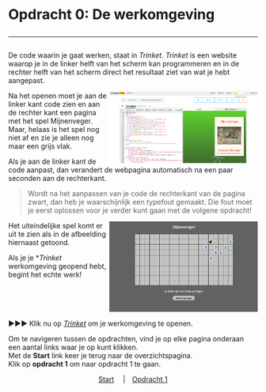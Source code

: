 # Opdracht 0: De werkomgeving<hr>

De code waarin je gaat werken, staat in *Trinket*. *Trinket* is een website waarop je in de linker helft van het scherm kan programmeren en in de rechter helft van het scherm direct het resultaat ziet van wat je hebt aangepast.  

<img src="images/trinket.png" alt="drawing" width="300" align="right"/>

Na het openen moet je aan de linker kant code zien en aan de rechter kant een pagina met het spel Mijnenveger. Maar, helaas is het spel nog niet af en zie je alleen nog maar een grijs vlak.

Als je aan de linker kant de code aanpast, dan verandert de webpagina automatisch na een paar seconden aan de rechterkant. 

 > Wordt na het aanpassen van je code de rechterkant van de pagina zwart, dan heb je waarschijnlijk een typefout gemaakt. Die fout moet je eerst oplossen voor je verder kunt gaan met de volgene opdracht!

<img src="images/mijnenveger0_1.png" alt="drawing" width="300" align="right"/>

Het uiteindelijke spel komt er uit te zien als in de afbeelding hiernaast getoond.  

Als je je **Trinket* werkomgeving geopend hebt, begint het echte werk! 
<br><br><br><br><br>

▶▶▶ Klik nu op <a href="https://trinket.io/embed/html/xxxxxxxxxxxx" target="_blank">*Trinket*</a> om je werkomgeving te openen.  


Om te navigeren tussen de opdrachten, vind je op elke pagina onderaan een aantal links waar je op kunt klikken.  
Met de **Start** link keer je terug naar de overzichtspagina.  
Klik op **opdracht 1** om naar opdracht 1 te gaan.  

<center>
<a href="./Instructies.md">Start</a>&emsp; 
|&emsp;<a href="./mijnenveger-opdracht1.md">Opdracht 1</a>
</center>